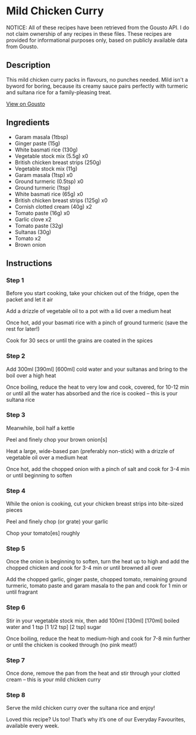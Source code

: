 # Mild Chicken Curry

NOTICE: All of these recipes have been retrieved from the Gousto API. I do not claim ownership of any recipes in these files. These recipes are provided for informational purposes only, based on publicly available data from Gousto.

## Description

This mild chicken curry packs in flavours, no punches needed. Mild isn't a byword for boring, because its creamy sauce pairs perfectly with turmeric and sultana rice for a family-pleasing treat.  

[View on Gousto](https://www.gousto.co.uk/recipes/cookbook/mild-chicken-curry)

## Ingredients

- Garam masala (1tbsp)
- Ginger paste (15g)
- White basmati rice (130g)
- Vegetable stock mix (5.5g) x0
- British chicken breast strips (250g)
- Vegetable stock mix (11g)
- Garam masala (1tsp) x0
- Ground turmeric (0.5tsp) x0
- Ground turmeric (1tsp)
- White basmati rice (65g) x0
- British chicken breast strips (125g) x0
- Cornish clotted cream (40g) x2
- Tomato paste (16g) x0
- Garlic clove x2
- Tomato paste (32g)
- Sultanas (30g)
- Tomato x2
- Brown onion

## Instructions


### Step 1

Before you start cooking, take your chicken out of the fridge, open the packet and let it air

Add a drizzle of vegetable oil to a pot with a lid over a medium heat

Once hot, add your basmati rice with a pinch of ground turmeric (save the rest for later!)

Cook for 30 secs or until the grains are coated in the spices


### Step 2

Add 300ml<span class="text-danger"> <span class="text-purple">[390ml]</span> [600ml]</span> cold water and your sultanas and bring to the boil over a high heat

Once boiling, reduce the heat to very low and cook, covered, for 10-12 min or until all the water has absorbed and the rice is cooked – this is your sultana rice


### Step 3

Meanwhile, boil half a kettle

Peel and finely chop your brown onion[s]

Heat a large, wide-based pan (preferably non-stick) with a drizzle of vegetable oil over a medium heat

Once hot, add the chopped onion with a pinch of salt and cook for 3-4 min or until beginning to soften


### Step 4

While the onion is cooking, cut your chicken breast strips into bite-sized pieces

Peel and finely chop (or grate) your garlic

Chop your tomato[es] roughly


### Step 5

Once the onion is beginning to soften, turn the heat up to high and add the chopped chicken and cook for 3-4 min or until browned all over

Add the chopped garlic, ginger paste, chopped tomato, remaining ground turmeric, tomato paste and garam masala to the pan and cook for 1 min or until fragrant


### Step 6

Stir in your vegetable stock mix, then add 100ml <span class="text-purple">[130ml] </span><span class="text-danger">[170ml]</span> boiled water and 1 tsp <span class="text-purple">[1 1/2 tsp] </span><span class="text-danger">[2 tsp]</span> sugar

Once boiling, reduce the heat to medium-high and cook for 7-8 min further or until the chicken is cooked through (no pink meat!)


### Step 7

Once done, remove the pan from the heat and stir through your clotted cream – this is your mild chicken curry

### Step 8

Serve the mild chicken curry over the sultana rice and enjoy!

<span class="text-danger">Loved this recipe? Us too! That’s why it’s one of our Everyday Favourites, available every week. </span>

